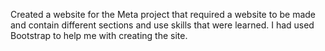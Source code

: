 Created a website for the Meta project that required a website to be made and contain different sections and use skills that were learned. I had used Bootstrap to help me with creating the site.
